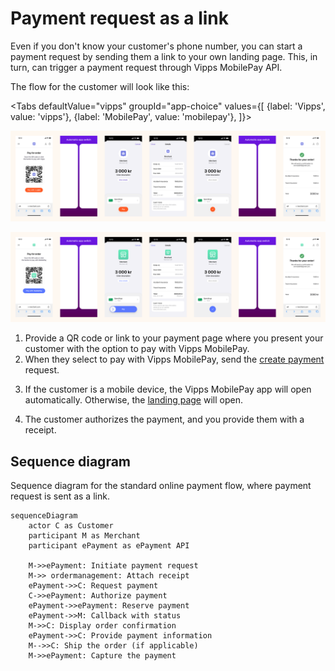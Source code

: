 <!-- START_METADATA
---
title: Vipps MobilePay Payment request as a link
sidebar_label: Payment request as a link
sidebar_position: 52
hide_table_of_contents: true
pagination_next: null
pagination_prev: null
---

import ApiSchema from '@theme/ApiSchema';
import Tabs from '@theme/Tabs';
import TabItem from '@theme/TabItem';

import EX1 from './_create_payment_example.md'
END_METADATA -->

# Payment request as a link

Even if you don't know your customer's phone number, you can start a payment request by sending them a link to your own landing page. This, in turn, can trigger a payment request through Vipps MobilePay API.

The flow for the customer will look like this:

<Tabs
defaultValue="vipps"
groupId="app-choice"
values={[
{label: 'Vipps', value: 'vipps'},
{label: 'MobilePay', value: 'mobilepay'},
]}>
<TabItem value="vipps">

![Vipps payment request landing page flow](images/payment-request-with-link-vipps.png)

</TabItem>
<TabItem value="mobilepay">

![MobilePay payment request landing page flow](images/payment-request-with-link-mobilepay.png)

</TabItem>
</Tabs>

1. Provide a QR code or link to your payment page where you present your customer with the option to pay with Vipps MobilePay.
2. When they select to pay with Vipps MobilePay, send the [create payment](https://developer.vippsmobilepay.com/api/epayment#tag/CreatePayments) request.

  <EX1 />

3. If the customer is a mobile device, the Vipps MobilePay app will open automatically.
   Otherwise, the
   [landing page](https://developer.vippsmobilepay.com/docs/vipps-developers/common-topics/vipps-landing-page)
   will open.

4. The customer authorizes the payment, and you provide them with a receipt.


## Sequence diagram

Sequence diagram for the standard online payment flow, where payment request is sent as a link.

``` mermaid
sequenceDiagram
    actor C as Customer
    participant M as Merchant
    participant ePayment as ePayment API
    
    M->>ePayment: Initiate payment request
    M->> ordermanagement: Attach receipt
    ePayment->>C: Request payment
    C->>ePayment: Authorize payment
    ePayment->>ePayment: Reserve payment
    ePayment->>M: Callback with status
    M->>C: Display order confirmation
    ePayment->>C: Provide payment information
    M-->>C: Ship the order (if applicable)
    M->>ePayment: Capture the payment
```
